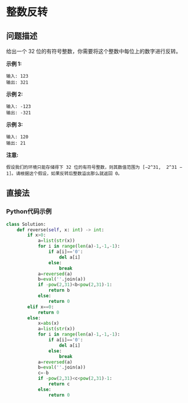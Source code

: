 # 整数反转
## 问题描述
给出一个 32 位的有符号整数，你需要将这个整数中每位上的数字进行反转。

**示例 1:**
```
输入: 123
输出: 321
```
**示例 2:**
```
输入: -123
输出: -321
```
**示例 3:**
```
输入: 120
输出: 21
```
**注意:**

```假设我们的环境只能存储得下 32 位的有符号整数，则其数值范围为 [−2^31,  2^31 − 1]。请根据这个假设，如果反转后整数溢出那么就返回 0。```
## 直接法
### Python代码示例
```python
class Solution:
    def reverse(self, x: int) -> int:
        if x>0:
            a=list(str(x))
            for i in range(len(a)-1,-1,-1):
                if a[i]=='0':
                    del a[i]
                else:
                    break
            a=reversed(a)
            b=eval(''.join(a))
            if -pow(2,31)<b<pow(2,31)-1:
                return b
            else:
                return 0
        elif x==0:
            return 0
        else:
            x=abs(x)
            a=list(str(x))
            for i in range(len(a)-1,-1,-1):
                if a[i]=='0':
                    del a[i]
                else:
                    break
            a=reversed(a)
            b=eval(''.join(a))
            c=-b
            if -pow(2,31)<c<pow(2,31)-1:
                return c
            else:
                return 0
```
